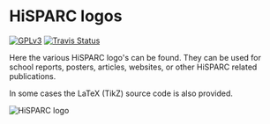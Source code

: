 HiSPARC logos
=============

[![GPLv3](http://img.shields.io/badge/license-GPLv3-blue.png)](https://github.com/HiSPARC/logo/blob/master/LICENSE)
[![Travis Status](http://img.shields.io/travis/HiSPARC/logo/master.png)](https://travis-ci.org/HiSPARC/logo)

Here the various HiSPARC logo's can be found. They can be used for school reports, posters, articles,
websites, or other HiSPARC related publications.

In some cases the LaTeX (TikZ) source code is also provided.

![HiSPARC logo](http://docs.hisparc.nl/logo/HiSPARC_logo.svg)
